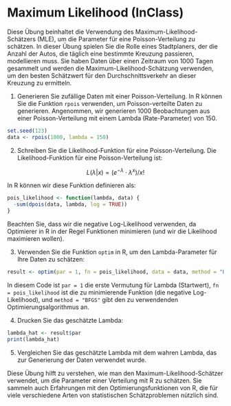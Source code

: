 Maximum Likelihood (InClass)
================

Diese Übung beinhaltet die Verwendung des Maximum-Likelihood-Schätzers
(MLE), um die Parameter für eine Poisson-Verteilung zu schätzen. In
dieser Übung spielen Sie die Rolle eines Stadtplaners, der die Anzahl
der Autos, die täglich eine bestimmte Kreuzung passieren, modellieren
muss. Sie haben Daten über einen Zeitraum von 1000 Tagen gesammelt und
werden die Maximum-Likelihood-Schätzung verwenden, um den besten
Schätzwert für den Durchschnittsverkehr an dieser Kreuzung zu ermitteln.

1.  Generieren Sie zufällige Daten mit einer Poisson-Verteilung. In R
    können Sie die Funktion `rpois` verwenden, um Poisson-verteilte
    Daten zu generieren. Angenommen, wir generieren 1000 Beobachtungen
    aus einer Poisson-Verteilung mit einem Lambda (Rate-Parameter) von
    150.

``` r
set.seed(123)
data <- rpois(1000, lambda = 150)
```

2.  Schreiben Sie die Likelihood-Funktion für eine Poisson-Verteilung.
    Die Likelihood-Funktion für eine Poisson-Verteilung ist:

$$
L(λ|x) = (e^{−λ} \cdot λ^x) / x!
$$

In R können wir diese Funktion definieren als:

``` r
pois_likelihood <- function(lambda, data) {
  -sum(dpois(data, lambda, log = TRUE))
}
```

Beachten Sie, dass wir die negative Log-Likelihood verwenden, da
Optimierer in R in der Regel Funktionen minimieren (und wir die
Likelihood maximieren wollen).

3.  Verwenden Sie die Funktion `optim` in R, um den Lambda-Parameter für
    Ihre Daten zu schätzen:

``` r
result <- optim(par = 1, fn = pois_likelihood, data = data, method = "BFGS")
```

In diesem Code ist `par = 1` die erste Vermutung für Lambda (Startwert),
`fn = pois_likelihood` ist die zu minimierende Funktion (die negative
Log-Likelihood), und `method = "BFGS"` gibt den zu verwendenden
Optimierungsalgorithmus an.

4.  Drucken Sie das geschätzte Lambda:

``` r
lambda_hat <- result$par
print(lambda_hat)
```

5.  Vergleichen Sie das geschätzte Lambda mit dem wahren Lambda, das zur
    Generierung der Daten verwendet wurde.

Diese Übung hilft zu verstehen, wie man den Maximum-Likelihood-Schätzer
verwendet, um die Parameter einer Verteilung mit R zu schätzen. Sie
sammeln auch Erfahrungen mit den Optimierungsfunktionen von R, die für
viele verschiedene Arten von statistischen Schätzproblemen nützlich
sind.
